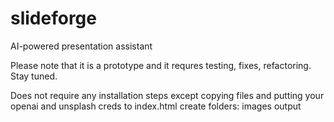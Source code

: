 # slideforge
AI-powered presentation assistant

Please note that it is a prototype and it requres testing, fixes, refactoring. Stay tuned.

Does not require any installation steps except copying files and putting your openai and unsplash creds to index.html
create folders:
images
output
